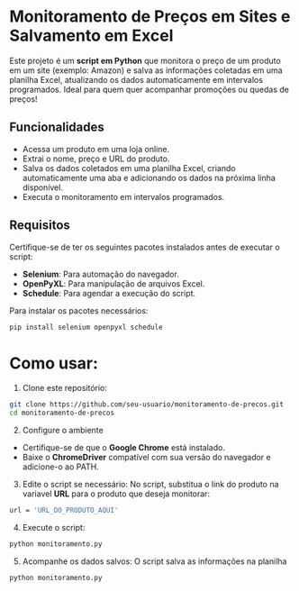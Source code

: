 # **Monitoramento de Preços em Sites e Salvamento em Excel**

Este projeto é um **script em Python** que monitora o preço de um produto em um site (exemplo: Amazon) e salva as informações coletadas em uma planilha Excel, atualizando os dados automaticamente em intervalos programados. Ideal para quem quer acompanhar promoções ou quedas de preços!

## **Funcionalidades**
- Acessa um produto em uma loja online.
- Extrai o nome, preço e URL do produto.
- Salva os dados coletados em uma planilha Excel, criando automaticamente uma aba e adicionando os dados na próxima linha disponível.
- Executa o monitoramento em intervalos programados.

## **Requisitos**
Certifique-se de ter os seguintes pacotes instalados antes de executar o script:

- **Selenium**: Para automação do navegador.
- **OpenPyXL**: Para manipulação de arquivos Excel.
- **Schedule**: Para agendar a execução do script.

Para instalar os pacotes necessários:
```bash
pip install selenium openpyxl schedule
```
# **Como usar:**
1. Clone este repositório:
```bash
git clone https://github.com/seu-usuario/monitoramento-de-precos.git
cd monitoramento-de-precos
```
2. Configure o ambiente
- Certifique-se de que o **Google Chrome** está instalado.
- Baixe o **ChromeDriver** compatível com sua versão do navegador e adicione-o ao PATH.

3. Edite o script se necessário: 
No script, substitua o link do produto na variavel **URL** para o produto que deseja monitorar:
```bash
url = 'URL_DO_PRODUTO_AQUI'
```

4. Execute o script:
```bash
python monitoramento.py
```

5. Acompanhe os dados salvos: O script salva as informações na planilha
```bash
python monitoramento.py
```
